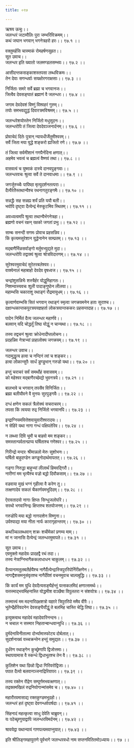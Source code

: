 ```yaml
---
title: ०९७

---
```

ऋषय ऊचुः।।  
जलन्धरं जटामौलिः पुरा जम्भरिविक्रमम्।।  
कथं जघान भगवान् भगनेत्रहरो हरः।। ९७.१ ।।  
  
वक्तुमर्हसि चास्माकं रोमहर्षणसुव्रत।।  
सूत उवाच।।  
जलन्धर इति ख्यातो जलमण्डलसम्भवः।। ९७.२ ।।  
  
आसीदन्तकसङ्काशस्तपसा लब्धविक्रमः।।  
तेन देवाः सगन्धर्वाः सयक्षोरगराक्षसाः।। ९७.३ ।।  
  
निर्जिताः समरे सर्वे ब्रह्मा च भगवानजः।।  
जित्वैव देवसङ्घातं ब्रह्माणं वै जलन्धरः।। ९७.४ ।।  
  
जगाम देवदेवशं विष्णुं विश्वहरं गुरुम्।।  
तयोः समभवद्युद्धं दिवारत्रमविश्रमम्।। ९७.५ ।।  
  
जलन्धरेशयोस्तेन निर्जितो मधुसूदनः।।  
जलन्धरोपि तं जित्वा देवदेवञ्जनार्दनम्।। ९७.६ ।।  
  
प्रोवाचेदं दितेः पुत्रान् न्यायधीर्जेतुमीश्वरम्।।  
सर्वे जिता मया युद्धे शङ्करो ह्यजितो रणे।। ९७.७ ।।  
  
तं जित्वा सर्वमीशानं गणपैर्नदिना क्षणात्।।  
अहमेव भवत्वं च ब्रह्मत्वं वैष्णवं तथा।। ९७.८ ।।  
  
वासवत्वं च युष्माकं दास्ये दानवपुङ्गवाः।।  
जलन्धरवचः श्रुत्वा सर्वे ते दानवाधमाः।। ९७.९ ।।  
  
जगर्जुरुच्चैः पापिष्ठा मृत्युदर्शनतत्पराः।।  
दैत्यैरेतैस्तथान्यैश्च रथनागतुरङ्गमैः।। ९७.१० ।।  
  
सन्नद्धैः सह सन्नह्य शर्वं प्रति ययौ बली।।  
भवोपि दृष्ट्वा दैत्येन्द्रं मेरुकूटमिव स्थितम्।। ९७.११ ।।  
  
अवध्यत्वमपि श्रुत्वा तथान्यैर्भगनेत्रहा।।  
ब्रह्मणो वचनं रक्षन् रक्षको जगतां प्रभुः।। ९७.१२ ।।  
  
साम्बः सनन्दी सगमः प्रोवाच प्रहसन्निव।।  
किं कृत्यमसुरेशान युद्धेनानेन साम्प्रतम्।। ९७.१३ ।।  
  
मद्बाणैर्भिन्नसर्वाङ्गो मर्तुमभ्युद्यते मुदा।।  
जलन्धरोपि तद्वाक्यं श्रुत्वा श्रोत्रविदारणम्।। ९७.१४ ।।  
  
सुरेश्वरमुवाचेदं सुरेतरबलेश्वरः।।  
वाक्येनालं महाबाहो देवदेव वृषध्वज।। ९७.१५ ।।  
  
चन्द्रांशुसन्निभैः शस्त्रैर्हर योद्धुमिहागतः।।  
निशम्यास्यवचः शूली पादाङ्गुष्ठेन लीलया।।  
महाम्भसि चकाराशु रथाङ्गं रौद्रमायुधम्।। ९७.१६ ।।  
  
कृत्वार्णवाम्भसि सितं भगवान् रथाङ्गं स्मृत्वा जगत्त्रयमनेन हताः सुराश्च।।  
दक्षान्धकान्तकपुरत्रययज्ञहर्ता लोकत्रयान्तककरः प्रहसन्तदाह।। ९७.१७ ।।  
  
पादेन निर्मितं दैत्य जलन्धर महार्णवे।।  
बलवान् यदि चोद्धर्तुं तिष्ठ योद्धुं न चान्यथा।। ९७.१८ ।।  
  
तस्य तद्वचनं श्रुत्वा क्रोधेनादीप्तलोचनः।।  
प्रदहन्निव नेत्राभ्यां प्राहालोक्य जगत्त्रयम्।। ९७.१९ ।।  
  
जलन्धर उवाच।।  
गदामुद्धृत्य हत्वा च नन्दिनं त्वां च शङ्कर।।  
हत्वा लोकान्सुरैः सार्धं डुण्डुभान् गरुडो यथा।। ९७.२० ।।  
  
हन्तुं चराचरं सर्वं समर्थोहं सवासवम्।।  
को महेश्वर मद्बाणैरच्छेद्यो भुवनत्रये।। ९७.२१ ।।  
  
बालभावे च भगवान् तपसैव विनिर्जितः।।  
ब्रह्मा बलीयौवने वै मुनयः सुरपुङ्गवैः।। ९७.२२ ।।  
  
दग्धं क्षणेन सकलं त्रैलोक्यं सचराचरम्।।  
तपसा किं त्वयया रुद्र निर्जितो भगवानपि।। ९७.२३ ।।  
  
इन्द्राग्नियमवित्तेशवायुवारीश्वरादयः।।  
न सेहिरे यथा नागा गन्धं पक्षिपतेरिव।। ९७.२४ ।।  
  
न लब्ध्वा दिवि भूमौ च बाहवो मम शङ्कर।।  
समस्तान्पर्वतान्प्राप्य घर्षिताश्च गणेश्वर।। ९७.२५ ।।  
  
गिरीन्द्रो मन्दरः श्रीमान्नलो मेरुः सुशोभनः।।  
घर्षितो बाहुदण्डेन कण्डूनोदार्थमापतत्।। ९७.२६ ।।  
  
गङ्गा निरुद्धा बाहुभ्यां लीलार्थं हिमवद्गिरौ।।  
नारीणां मम भृत्यैश्च वज्रो बद्धो दिवौकसाम्।। ९७.२७ ।।  
  
वडवाया मुखं भग्नं गृहीत्वा वै करेण तु।।  
तत्क्षणादेव सकलं चैकार्णवमभूदिदम्।। ९७.२८ ।।  
  
ऐरावतादयो नागाः क्षिप्तः सिन्धुजलोपरि।।  
सरथो भगवानिन्द्रः क्षिप्तश्च शतयोजनम्।। ९७.२९ ।।  
  
गरुडोपि मया बद्धो नागपाशेन विष्णुना।।  
उर्वश्याद्या मया नीता नार्यः कारागृहान्तरम्।। ९७.३० ।।  
  
कथञ्चिल्लब्धवान् शक्रः शचीमेकां प्रणम्य माम्।।  
मां न जानासि दैत्येन्द्रं जलन्धरमुमापते।। ९७.३१ ।।  
  
सूत उवाच।।  
एवमुक्तो महादेवः प्रादहद्वै रथं तदा।।  
तस्य नेत्राग्निभागैककलाधाधन चाकुलम्।। ९७.३२ ।।  
  
दैत्यानामतुलबलैर्हयैश्च नागैर्दैत्येन्द्रास्त्रिपुररिपोर्निरीक्षणेन।।  
नागाद्वैशसमनुसंवृतश्च नागैर्देवेशं वचनमुवाच चाल्पबुद्धिः।। ९७.३३ ।।  
  
किं कार्यं मम युधि देवदैत्यसङ्घैर्हन्तुं यत्सकलमिदं क्षणात्समर्थः।।  
यत्तस्माद्भयमिहनास्ति योद्धमीश वाञ्छैषा विपुलतरा न संशयोत्रः।। ९७.३४ ।।  
  
तस्मात्त्वं मम मदनारिदक्षशत्रो यज्ञारे त्रिपुररिपो ममैव वीरैः।।  
भूतेन्द्रैर्हरिवदनेन देवसङ्घैर्योद्धुं ते बलमिह चास्ति चेद्धि तिष्ठ।। ९७.३५ ।।  
  
इत्युक्त्वाथ महादेवं महादेवारिनन्दनः।।  
न चचाल न सस्मार निहतान्बान्धवान्युधि।। ९७.३६ ।।  
  
दुर्मदेनाविनीतात्मा दोर्भ्यामास्फोट्य दोर्बलात्।।  
सुदर्शनाख्यं यच्चक्रन्तेन हन्तुं समुद्यतः।। ९७.३७ ।।  
  
दुर्धरेण रथाङ्गेन कुच्छ्रेणापि द्विजोत्तमाः।।  
स्थापयामास वै स्कन्धे द्विधाभूतश्च तेन वै।। ९७.३८ ।।  
  
कुलिशेन यथा छिन्नो द्विधा गिरिवरोद्विजाः।।  
पपात दैत्यो बलवानञ्जनाद्रिरिवापरः।। ९७.३९ ।।  
  
तस्य रक्तेन रौद्रेण सम्पूर्णमभवत्क्षणात्।।  
तद्रक्तमखिलं रुद्रनियोगान्मांसमेव च।। ९७.४० ।।  
  
महारौरवमासाद्य रक्तकुण्डमभूदहो।।  
जलन्धरं हतं दृष्ट्वा देवगन्धर्वपार्षदाः।। ९७.४१ ।।  
  
सिंहनादं महत्कृत्वा साधु देवेति चाब्रुवन्।।  
यः पठेच्छृणुयाद्वापि जलन्धरविमर्दनम्।। ९७.४२ ।।  
  
श्रावयेद्वा यथान्यायं गाणपत्यमवाप्नुयात्।। ९७.४३ ।।  
  
इति श्रीलिङ्गमहापुराणे पूर्वभागे जलन्धरवधो नाम सप्तनवितितमोऽध्यायः।। ९७ ।।